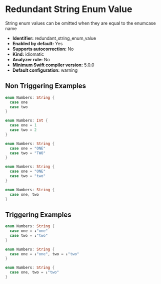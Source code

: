# Redundant String Enum Value

String enum values can be omitted when they are equal to the enumcase name

* **Identifier:** redundant_string_enum_value
* **Enabled by default:** Yes
* **Supports autocorrection:** No
* **Kind:** idiomatic
* **Analyzer rule:** No
* **Minimum Swift compiler version:** 5.0.0
* **Default configuration:** warning

## Non Triggering Examples

```swift
enum Numbers: String {
  case one
  case two
}
```

```swift
enum Numbers: Int {
  case one = 1
  case two = 2
}
```

```swift
enum Numbers: String {
  case one = "ONE"
  case two = "TWO"
}
```

```swift
enum Numbers: String {
  case one = "ONE"
  case two = "two"
}
```

```swift
enum Numbers: String {
  case one, two
}
```

## Triggering Examples

```swift
enum Numbers: String {
  case one = ↓"one"
  case two = ↓"two"
}
```

```swift
enum Numbers: String {
  case one = ↓"one", two = ↓"two"
}
```

```swift
enum Numbers: String {
  case one, two = ↓"two"
}
```